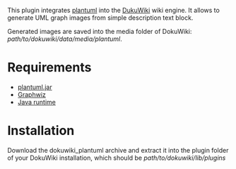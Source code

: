 This plugin integrates [plantuml](http://plantuml.sourceforge.net) into the [DukuWiki](http://www.dokuwiki.org) wiki engine.
It allows to generate UML graph images from simple description text block.

Generated images are saved into the media folder of DokuWiki: *path/to/dokuwiki/data/media/plantuml*.

# Requirements
* [plantuml.jar](|http://plantuml.sourceforge.net/download.html)
* [Graphwiz](http://www.graphviz.org)
* [Java runtime](http://www.java.com/download)

# Installation
Download the dokuwiki_plantuml archive and extract it into the plugin folder of your DokuWiki installation, which should be *path/to/dokuwiki/lib/plugins*